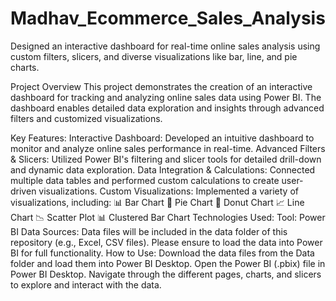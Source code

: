 # Madhav_Ecommerce_Sales_Analysis
Designed an interactive dashboard for real-time online sales analysis using custom filters, slicers, and diverse visualizations like bar, line, and pie charts.

Project Overview
This project demonstrates the creation of an interactive dashboard for tracking and analyzing online sales data using Power BI. The dashboard enables detailed data exploration and insights through advanced filters and customized visualizations.

Key Features:
Interactive Dashboard: Developed an intuitive dashboard to monitor and analyze online sales performance in real-time.
Advanced Filters & Slicers: Utilized Power BI's filtering and slicer tools for detailed drill-down and dynamic data exploration.
Data Integration & Calculations: Connected multiple data tables and performed custom calculations to create user-driven visualizations.
Custom Visualizations: Implemented a variety of visualizations, including:
📊 Bar Chart
🥧 Pie Chart
🍩 Donut Chart
📈 Line Chart
📉 Scatter Plot
📊 Clustered Bar Chart
Technologies Used:
Tool: Power BI
Data Sources: Data files will be included in the data folder of this repository (e.g., Excel, CSV files). Please ensure to load the data into Power BI for full functionality.
How to Use:
Download the data files from the Data folder and load them into Power BI Desktop.
Open the Power BI (.pbix) file in Power BI Desktop.
Navigate through the different pages, charts, and slicers to explore and interact with the data.
